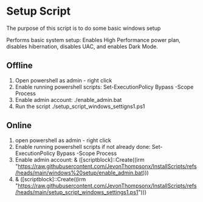 # Setup Script

The purpose of this script is to do some basic windows setup 


Performs basic system setup: Enables High Performance power plan,
disables hibernation, disables UAC, and enables Dark Mode.

## Offline 
1. Open powershell as admin - right click 
2. Enable running powershell scripts: Set-ExecutionPolicy Bypass -Scope Process
3. Enable admin account: ./enable_admin.bat
4. Run the script ./setup_script_windows_settigns1.ps1

## Online

1. open powershell as admin - right click 
2. Enable running powershell scripts if not already done: Set-ExecutionPolicy Bypass -Scope Process
3. Enable admin account: & ([scriptblock]::Create((irm "https://raw.githubusercontent.com/JevonThompsonx/InstallScripts/refs/heads/main/windows%20setup/enable_admin.bat)))
4. & ([scriptblock]::Create((irm "https://raw.githubusercontent.com/JevonThompsonx/InstallScripts/refs/heads/main/setup_script_windows_settings1.ps1")))
